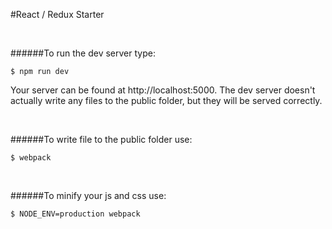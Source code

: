 #React / Redux Starter

<br>

######To run the dev server type:
```
$ npm run dev
```
Your server can be found at http://localhost:5000. The dev server doesn't actually write any files to the public folder, but they will be served correctly.

<br>

######To write file to the public folder use:
```
$ webpack
```

<br>

######To minify your js and css use:
```
$ NODE_ENV=production webpack
```
